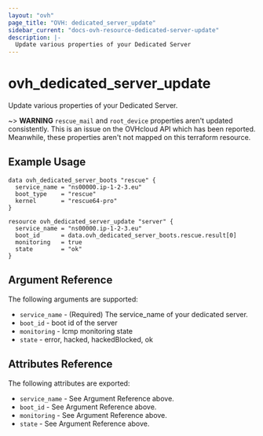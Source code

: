 ```yaml
---
layout: "ovh"
page_title: "OVH: dedicated_server_update"
sidebar_current: "docs-ovh-resource-dedicated-server-update"
description: |-
  Update various properties of your Dedicated Server
---
```


# ovh_dedicated_server_update

Update various properties of your Dedicated Server.

~> __WARNING__ `rescue_mail` and `root_device` properties aren't
updated consistently. This is an issue on the OVHcloud API which 
has been reported. Meanwhile, these properties aren't not mapped
on this terraform resource.

## Example Usage

```hcl
data ovh_dedicated_server_boots "rescue" {
  service_name = "ns00000.ip-1-2-3.eu"
  boot_type    = "rescue"
  kernel       = "rescue64-pro"
}

resource ovh_dedicated_server_update "server" {
  service_name = "ns00000.ip-1-2-3.eu"
  boot_id      = data.ovh_dedicated_server_boots.rescue.result[0]
  monitoring   = true
  state        = "ok"
}
```

## Argument Reference

The following arguments are supported:

* `service_name` - (Required) The service_name of your dedicated server.
* `boot_id` - boot id of the server
* `monitoring` - Icmp monitoring state
* `state` - error, hacked, hackedBlocked, ok

## Attributes Reference

The following attributes are exported:

* `service_name` - See Argument Reference above.
* `boot_id` - See Argument Reference above.
* `monitoring` - See Argument Reference above.
* `state` - See Argument Reference above.

